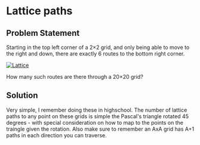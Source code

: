 # Lattice paths

## Problem Statement

Starting in the top left corner of a 2×2 grid, and only being able to move to the right and down, there are exactly 6 routes to the bottom right corner.

<a href="https://projecteuler.net/project/images/p015.gif" target="_blank"><img src="https://projecteuler.net/project/images/p015.gif" title="Lattice" /></a>

How many such routes are there through a 20×20 grid?

## Solution
Very simple, I remember doing these in highschool. The number of lattice paths to any point on these grids is simple the Pascal's triangle rotated 45 degrees - with special consideration on how to map to the points on the traingle given the rotation. Also make sure to remember an AxA grid has A+1 paths in each direction you can traverse.